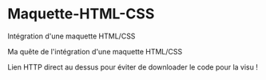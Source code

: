 # Maquette-HTML-CSS
Intégration d'une maquette HTML/CSS

Ma quête de l'intégration d'une maquette HTML/CSS

Lien HTTP direct au dessus pour éviter de downloader le code pour la visu !
